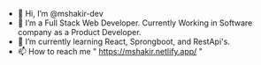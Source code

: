 - 👋 Hi, I’m @mshakir-dev
- 👀 I’m a Full Stack Web Developer. Currently Working in Software company as a Product Developer.
- 🌱 I’m currently learning React, Sprongboot, and RestApi's.
- 📫 How to reach me " https://mshakir.netlify.app/ "


